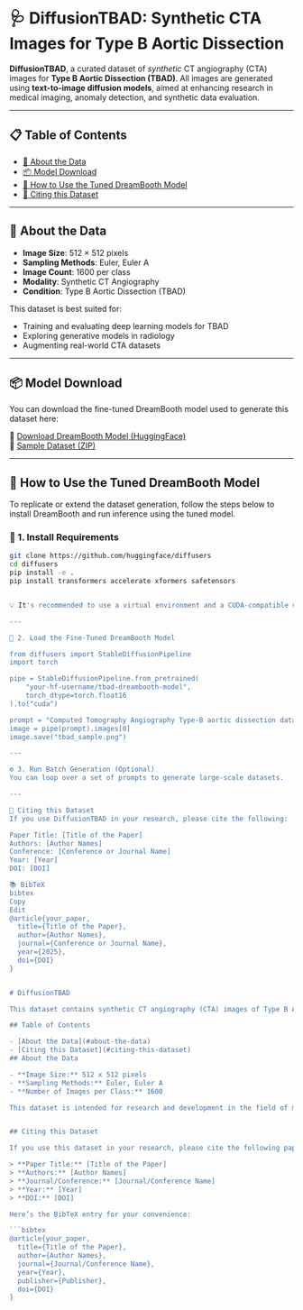# 🩺 DiffusionTBAD: Synthetic CTA Images for Type B Aortic Dissection

**DiffusionTBAD**, a curated dataset of *synthetic* CT angiography (CTA) images for **Type B Aortic Dissection (TBAD)**. All images are generated using **text-to-image diffusion models**, aimed at enhancing research in medical imaging, anomaly detection, and synthetic data evaluation.

---

## 📋 Table of Contents

- [🧠 About the Data](#-about-the-data)
- [📦 Model Download](#-model-download)
- [🚀 How to Use the Tuned DreamBooth Model](#-how-to-use-the-tuned-dreambooth-model)
- [📌 Citing this Dataset](#-citing-this-dataset)

---

## 🧠 About the Data

- **Image Size**: 512 × 512 pixels  
- **Sampling Methods**: Euler, Euler A  
- **Image Count**: 1600 per class  
- **Modality**: Synthetic CT Angiography  
- **Condition**: Type B Aortic Dissection (TBAD)

This dataset is best suited for:
- Training and evaluating deep learning models for TBAD
- Exploring generative models in radiology
- Augmenting real-world CTA datasets

---

## 📦 Model Download

You can download the fine-tuned DreamBooth model used to generate this dataset here:

🔗 [Download DreamBooth Model (HuggingFace)](https://huggingface.co/your-model-link)  
🔗 [Sample Dataset (ZIP)](https://yourwebsite.com/download/diffusion_tbad_sample.zip)

---

## 🚀 How to Use the Tuned DreamBooth Model

To replicate or extend the dataset generation, follow the steps below to install DreamBooth and run inference using the tuned model.

### 🔧 1. Install Requirements

```bash
git clone https://github.com/huggingface/diffusers
cd diffusers
pip install -e .
pip install transformers accelerate xformers safetensors


💡 It's recommended to use a virtual environment and a CUDA-compatible GPU for faster inference.

---

🧪 2. Load the Fine-Tuned DreamBooth Model

from diffusers import StableDiffusionPipeline
import torch

pipe = StableDiffusionPipeline.from_pretrained(
    "your-hf-username/tbad-dreambooth-model",
    torch_dtype=torch.float16
).to("cuda")

prompt = "Computed Tomography Angiography Type-B aortic dissection data with true Lumen"
image = pipe(prompt).images[0]
image.save("tbad_sample.png")

---

⚙️ 3. Run Batch Generation (Optional)
You can loop over a set of prompts to generate large-scale datasets.

---

📌 Citing this Dataset
If you use DiffusionTBAD in your research, please cite the following:

Paper Title: [Title of the Paper]
Authors: [Author Names]
Conference: [Conference or Journal Name]
Year: [Year]
DOI: [DOI]

📚 BibTeX
bibtex
Copy
Edit
@article{your_paper,
  title={Title of the Paper},
  author={Author Names},
  journal={Conference or Journal Name},
  year={2025},
  doi={DOI}
}


# DiffusionTBAD

This dataset contains synthetic CT angiography (CTA) images of Type B Aortic Dissection (TBAD). All the images in this dataset are generated using a Diffusion Model.

## Table of Contents

- [About the Data](#about-the-data)
- [Citing this Dataset](#citing-this-dataset)
## About the Data

- **Image Size:** 512 x 512 pixels
- **Sampling Methods:** Euler, Euler A
- **Number of Images per Class:** 1600

This dataset is intended for research and development in the field of medical imaging, specifically for the detection and analysis of Type B Aortic Dissection.


## Citing this Dataset

If you use this dataset in your research, please cite the following paper:

> **Paper Title:** [Title of the Paper]  
> **Authors:** [Author Names]  
> **Journal/Conference:** [Journal/Conference Name]  
> **Year:** [Year]  
> **DOI:** [DOI]

Here’s the BibTeX entry for your convenience:

```bibtex
@article{your_paper,
  title={Title of the Paper},
  author={Author Names},
  journal={Journal/Conference Name},
  year={Year},
  publisher={Publisher},
  doi={DOI}
}

